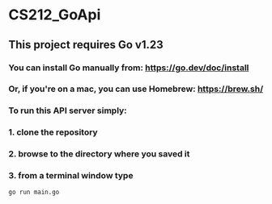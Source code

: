 # CS212_GoApi

## This project requires Go v1.23
### You can install Go manually from: https://go.dev/doc/install
### Or, if you're on a mac, you can use Homebrew: https://brew.sh/

### To run this API server simply:
### 1. clone the repository
### 2. browse to the directory where you saved it
### 3. from a terminal window type 
```bash 
go run main.go
```

